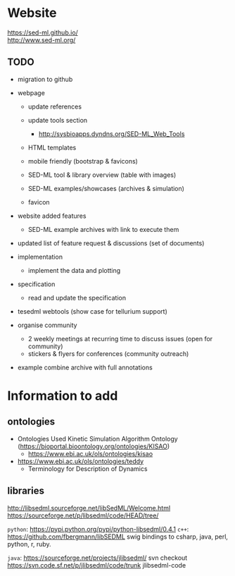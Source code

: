 # Website 
https://sed-ml.github.io/  
http://www.sed-ml.org/


## TODO
* migration to github

* webpage
    * update references
    * update tools section
        * http://sysbioapps.dyndns.org/SED-ML_Web_Tools

    * HTML templates
    * mobile friendly (bootstrap & favicons)
    * SED-ML tool & library overview (table with images)
    * SED-ML examples/showcases (archives & simulation)
    * favicon
* website added features
    * SED-ML example archives with link to execute them
    
* updated list of feature request & discussions (set of documents)

* implementation
    * implement the data and plotting

* specification
    * read and update the specification

* tesedml webtools (show case for tellurium support)

* organise community
    * 2 weekly meetings at recurring time to discuss issues (open for community)
    * stickers & flyers for conferences (community outreach)

* example combine archive with full annotations
    

# Information to add
## ontologies
* Ontologies Used Kinetic Simulation Algorithm Ontology (https://bioportal.bioontology.org/ontologies/KISAO)
    * https://www.ebi.ac.uk/ols/ontologies/kisao
* https://www.ebi.ac.uk/ols/ontologies/teddy
    * Terminology for Description of Dynamics
    
## libraries
http://libsedml.sourceforge.net/libSedML/Welcome.html  
https://sourceforge.net/p/libsedml/code/HEAD/tree/

`python`: https://pypi.python.org/pypi/python-libsedml/0.4.1
`c++`: https://github.com/fbergmann/libSEDML
swig bindings to csharp, java, perl, python, r, ruby.

`java`: https://sourceforge.net/projects/jlibsedml/
svn checkout https://svn.code.sf.net/p/jlibsedml/code/trunk jlibsedml-code